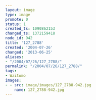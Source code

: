 ```yaml
---
layout: image
type: image
promote: 0
status: 1
created_ts: 1090862153
changed_ts: 1372159418
node_id: 942
title: '127_2788'
created: '2004-07-26'
changed: '2013-06-25'
aliases:
- "/2004/07/26/127_2788/"
permalink: "/2004/07/26/127_2788/"
tags:
- Waitomo
images:
- - src: image/images/127_2788-942.jpg
    name: 127_2788-942.jpg
---
```


